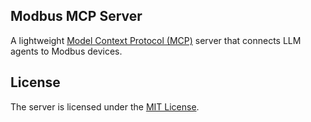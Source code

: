 ## Modbus MCP Server

A lightweight [Model Context Protocol (MCP)](https://modelcontextprotocol.io) server that connects LLM agents to Modbus devices.

## License

The server is licensed under the [MIT License](https://github.com/ezhuk/modbus-mcp?tab=MIT-1-ov-file).
